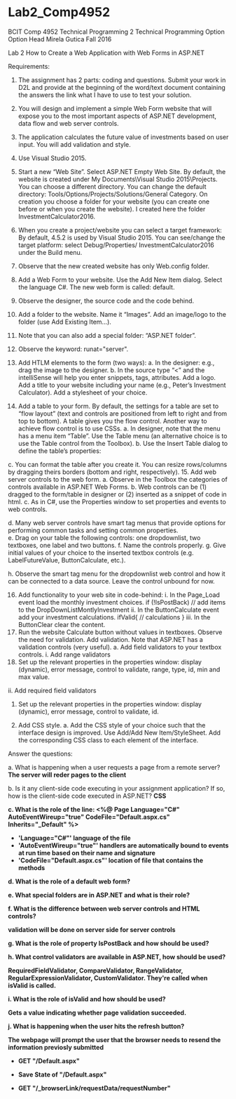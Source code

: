 # Lab2_Comp4952

BCIT
Comp 4952 Technical Programming 2
Technical Programming Option
Option Head Mirela Gutica
Fall  2016

Lab 2 
How to Create a Web Application with Web Forms in ASP.NET

Requirements:

1.	The assignment has 2 parts: coding and questions. Submit your work in D2L and provide at the beginning of the word/text document containing the answers the link what I have to use to test your solution.

2.	You will design and implement a simple Web Form website that will expose you to the most important aspects of ASP.NET development, data flow and web server controls.
3.	The application calculates the future value of investments based on user input. You will add validation and style.
4.	Use Visual Studio 2015.
5.	Start a new “Web Site”. Select ASP.NET Empty Web Site. By default, the website is created under My Documents\Visual Studio 2015\Projects. You can choose a different directory. 
You can change the default directory: Tools/Options/Projects/Solutions/General Category.
On creation you choose a folder for your website (you can create one before or when you create the website). I created here the folder InvestmentCalculator2016. 
 
6.	When you create a project/website you can select a target framework: By default, 4.5.2 is used by Visual Studio 2015. You can see/change the target platform: select Debug/Properties/ InvestmentCalculator2016 under the Build menu.  
7.	Observe that the new created website has only Web.config folder.
 
8.	Add a Web Form to your website.  Use the Add New Item dialog. Select the language C#. The new web form is called: default. 
 
9.	Observe the designer, the source code and the code behind.
10.	Add a folder to the website. Name it “Images”. Add an image/logo to the folder (use Add Existing Item…).
 
11.	Note that you can also add a special folder: “ASP.NET folder”.
12.	Observe the keyword: runat="server".
13.	Add HTLM elements to the form (two ways):
a.	In the designer: e.g., drag the image to the designer.
b.	In the source type “<” and the intelliSense will help you enter snippets, tags, attributes.
Add a logo.
Add a title to your website including your name (e.g., Peter’s Investment Calculator).
Add a stylesheet of your choice. 
 
14.	Add a table to your form. By default, the settings for a table are set to “flow layout” (text and controls are positioned from left to right and from top to bottom). A table gives you the flow control. Another way to achieve flow control is to use CSSs.
a.	In designer, note that the menu has a menu item “Table”. Use the Table menu (an alternative choice is to use the Table control from the Toolbox).
b.	Use the Insert Table dialog to define the table’s properties:
 
c.	You can format the table after you create it. You can resize rows/columns by dragging theirs borders (bottom and right, respectively).
15.	Add web server controls to the web form.
a.	Observe in the Toolbox the categories of controls available in ASP.NET Web Forms.
b.	Web controls can be (1) dragged to the form/table in designer or (2) inserted as a snippet of code in html.
c.	As in C#, use the Properties window to set properties and events to web controls.
 
d.	Many web server controls have smart tag menus that provide options for performing common tasks and setting common properties.  
e.	Drag on your table the following controls: one dropdownlist, two textboxes, one label and two buttons.
f.	Name the controls properly.
g.	Give initial values of your choice to the inserted textbox controls (e.g. LabelFutureValue, ButtonCalculate, etc.).
 

h.	Observe the smart tag menu for the dropdownlist web control and how it can be connected to a data source. Leave the control unbound for now.
 
16.	Add functionality to your web site in code-behind:
i.	In the Page_Load event load the monthly investment choices.
       if (!IsPostBack)
// add items to the DropDownListMontlyInvestment
ii.	In the ButtonCalculate event add your investment calculations.
ifValid{
// calculations
}
iii.	In the ButtonClear clear the content.
17.	Run the website Calculate button without values in textboxes. Observe the need for validation.  Add validation. Note that ASP.NET has a validation controls (very useful).
a.	Add field validators to your textbox controls. 
i.	Add range validators
1.	Set up the relevant properties in the properties window: display (dynamic), error message, control to validate, range, type, id, min and max value.
 
ii.	Add required field validators
1.	Set up the relevant properties in the properties window: display (dynamic), error message, control to validate, id.
 

18.	Add CSS style.
a.	Add the CSS style of your choice such that the interface design is improved. Use Add/Add New Item/StyleSheet. Add the corresponding CSS class to each element of the interface.

Answer the questions:

a.	What is happening when a user requests a page from a remote server?
<b>The server will reder pages to the client</b>

b.	Is it any client-side code executing in your assignment application? If so, how is the client-side code executed in ASP.NET?
<b>CSS

c.	What is the role of the line:
<%@ Page Language="C#" AutoEventWireup="true" CodeFile="Default.aspx.cs" Inherits="_Default" %>
<b>
- 'Language="C#"' language of the file
- 'AutoEventWireup="true"'  handlers are automatically bound to events at run time based on their name and signature
- 'CodeFile="Default.aspx.cs"' location of file that contains the methods
</b>

d.	What is the role of a default web form?

<b> </b>

e.	What special folders are in ASP.NET and what is their role?

<b> </b>

f.	What is the difference between web server controls and HTML controls?

<b> validation will be done on server side for server controls</b>

g.	What is the role of property IsPostBack and how should be used?

h.	What control validators are available in ASP.NET, how should be used?

<b> RequiredFieldValidator, CompareValidator, RangeValidator,  RegularExpressionValidator, CustomValidator. 
They're called when isValid is called.</b>

i.	What is the role of isValid and how should be used?

<b> Gets a value indicating whether page validation succeeded. </b>

j.	What is happening when the user hits the refresh button?

The webpage will prompt the user that the browser needs to resend the information previosly submitted

- GET "/Default.aspx"

- Save State of "/Default.aspx"

- GET "/_browserLink/requestData/requestNumber"

</b>
